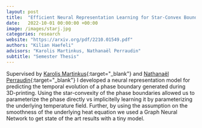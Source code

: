 ```yaml
---
layout: post
title:  "Efficient Neural Representation Learning for Star-Convex Boundaries"
date:   2022-10-01 00:00:00 +00:00
image: /images/starj.jpg
categories: research
website: "https://arxiv.org/pdf/2210.01549.pdf"
authors: "Kilian Haefeli"
advisors: "Karolis Martinkus, Nathanaël Perraudin"
subtitle: "Semester Thesis"
---
```

Supervised by [Karolis Martinkus](https://disco.ethz.ch/members/mkarolis){:target="_blank"} and [Nathanaël Perraudin](https://perraudin.info){:target="_blank"} I developed a neural representation model for predicting the temporal evolution of a phase boundary generated during 3D-printing.
Using the star-convexity of the phase boundaries allowed us to parameterize the phase directly vs implicitelly learning it by parameterizing the underlying temperature field. Further, by using the assumption on the smoothness of the underlying heat equation we used a Graph Neural Network to get state of the art results with a tiny model.